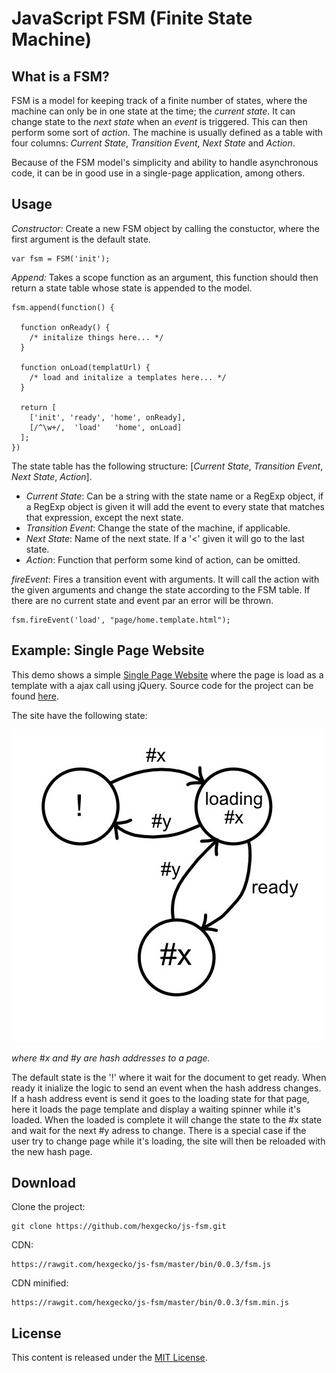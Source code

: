 JavaScript FSM (Finite State Machine)
=====================================

What is a FSM?
--------------

FSM is a model for keeping track of a finite number of states, where the machine can only be in one state at the time; the _current state_. It can change state to the _next state_ when an _event_ is triggered. This can then perform some sort of _action_. The machine is usually defined as a table with four columns: _Current State_, _Transition Event_, _Next State_ and _Action_.

Because of the FSM model's simplicity and ability to handle asynchronous code, it can be in good use in a single-page application, among others.

Usage
-----

_Constructor:_ Create a new FSM object by calling the constuctor, where the first argument is the default state.

    var fsm = FSM('init');

_Append:_ Takes a scope function as an argument, this function should then return a state table whose state is appended to the model.

    fsm.append(function() {
      
      function onReady() {
        /* initalize things here... */
      }
      
      function onLoad(templatUrl) {
        /* load and initalize a templates here... */
      }
      
      return [
        ['init', 'ready', 'home', onReady],
        [/^\w+/,  'load'   'home', onLoad]
      ];
    })
  
The state table has the following structure: [_Current State_, _Transition Event_, _Next State_, _Action_].

  - _Current State_: Can be a string with the state name or a RegExp object, if a RegExp object is given it will add the event to every state that matches that expression, except the next state.
  - _Transition Event_: Change the state of the machine, if applicable.
  - _Next State_: Name of the next state. If a '<' given it will go to the last state.
  - _Action_: Function that perform some kind of action, can be omitted.

_fireEvent_: Fires a transition event with arguments. It will call the action with the given arguments and change the state according to the FSM table. If there are no current state and event par an error will be thrown.

    fsm.fireEvent('load', "page/home.template.html");

Example: Single Page Website
----------------------------

This demo shows a simple [Single Page Website](https://hexgecko.github.io/js-fsm/webpage/#home) where the page is load as a template with a ajax call using jQuery. Source code for the project can be found [here](https://github.com/hexgecko/js-fsm/tree/master/docs/webpage).

The site have the following state:

![Show the states the single-page website has](https://raw.githubusercontent.com/hexgecko/js-fsm/master/docs/webpage/img/states.jpg)

_where #x and #y are hash addresses to a page._

The default state is the '!' where it wait for the document to get ready. When ready it inialize the logic to send an event when the hash address changes. If a hash address event is send it goes to the loading state for that page, here it loads the page template and display a waiting spinner while it's loaded. When the loaded is complete it will change the state to the #x state and wait for the next #y adress to change. There is a special case if the user try to change page while it's loading, the site will then be reloaded with the new hash page.

Download
--------

Clone the project:

    git clone https://github.com/hexgecko/js-fsm.git

CDN:

    https://rawgit.com/hexgecko/js-fsm/master/bin/0.0.3/fsm.js

CDN minified:

    https://rawgit.com/hexgecko/js-fsm/master/bin/0.0.3/fsm.min.js

License
-------

This content is released under the [MIT License](http://opensource.org/licenses/MIT).
